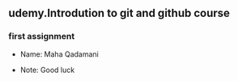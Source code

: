 ## udemy.Introdution to git and github course
### first assignment

* Name: Maha Qadamani

* Note: Good luck

